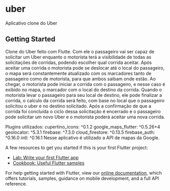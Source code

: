 # uber

Aplicativo clone do Uber

## Getting Started

Clone do Uber feito com Flutte.
Com ele o passageiro vai ser capaz de solicitar um Uber enquanto o motorista terá a visibilidade de todas as solicitações de corridas, podendo escolher qual corrida aceitar. Após aceitar uma corrida o motorista pode se deslocar até o local do passageiro, o mapa será constantemente atualizado com os marcadores tanto de passageiro como de motorista, para que ambos saibam onde estão. Ao chegar, o motorista pode iniciar a corrida com o passageiro, e nesse caso é exibido no mapa, o marcador com o local do destino da corrida.
Quando o motorista levar o passageiro para seu local de destino, ele pode finalizar a corrida, o calculo da corrida será feito, com base no local que o passageiro solicitou o uber e no destino solicitado. Após a confirmação de que a corrida foi concluida o ciclo dessa solicitação é encerrado e o passageiro pode solicitar um novo Uber e o motorista poderá aceitar uma nova corrida.

Plugins utilizados:
  cupertino_icons: ^0.1.2
  google_maps_flutter: ^0.5.26+4
  geolocator: ^5.3.1
  firebase: ^7.3.0
  cloud_firestore: ^0.13.5
  firebase_auth: ^0.16.0
  intl: ^0.16.1
Nesse aplicativo é utilizado a API de mapas da Google.



A few resources to get you started if this is your first Flutter project:

- [Lab: Write your first Flutter app](https://flutter.dev/docs/get-started/codelab)
- [Cookbook: Useful Flutter samples](https://flutter.dev/docs/cookbook)

For help getting started with Flutter, view our
[online documentation](https://flutter.dev/docs), which offers tutorials,
samples, guidance on mobile development, and a full API reference.
